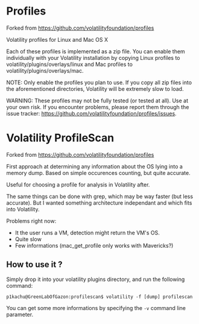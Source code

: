 Profiles
========

Forked from https://github.com/volatilityfoundation/profiles

Volatility profiles for Linux and Mac OS X

Each of these profiles is implemented as a zip file. You can enable them individually with your Volatility installation by copying Linux profiles to volatility/plugins/overlays/linux and Mac profiles to volatility/plugins/overlays/mac. 

NOTE: Only enable the profiles you plan to use. If you copy all zip files into the aforementioned directories, Volatility will be extremely slow to load. 

WARNING: These profiles may not be fully tested (or tested at all). Use at your own risk. If you encounter problems, please report them through the issue tracker: https://github.com/volatilityfoundation/profiles/issues. 

Volatility ProfileScan
======================

Forked from https://github.com/volatilityfoundation/profiles

First approach at determining any information about the OS lying into a memory
dump. Based on simple occurences counting, but quite accurate.

Useful for choosing a profile for analysis in Volatility after.

The same things can be done with grep, which may be way faster (but less
accurate). But I wanted something architecture independant and which fits into
Volatility.

Problems right now:
* It the user runs a VM, detection might return the VM's OS.
* Quite slow
* Few informations (mac_get_profile only works with Mavericks?)

## How to use it ?

Simply drop it into your volatility plugins directory, and run the following
command:

```console
p1kachu@GreenLabOfGazon:profilescan$ volatility -f [dump] profilescan
```

You can get some more informations by specifying the `-v` command line parameter.
